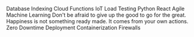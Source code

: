 Database Indexing Cloud Functions IoT Load Testing Python React Agile Machine Learning Don't be afraid to give up the good to go for the great. Happiness is not something ready made. It comes from your own actions. Zero Downtime Deployment Containerization Firewalls
